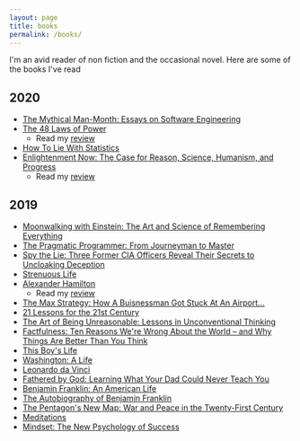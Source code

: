 ```yaml
---
layout: page
title: books
permalink: /books/
---
```


I'm an avid reader of non fiction and the occasional novel. Here are some of the
books I've read

## 2020
- [The Mythical Man-Month: Essays on Software Engineering](https://amzn.to/3f0SUX8)
- [The 48 Laws of Power](https://amzn.to/2M90G4M)
  * Read my [review](https://daltyboy11.github.io/48-laws-of-power/)
- [How To Lie With Statistics](https://amzn.to/2XI5Aea)
- [Enlightenment Now: The Case for Reason, Science, Humanism, and Progress](https://amzn.to/3eryG8r)
  * Read my [review](https://daltyboy11.github.io/enlightenment-now/)

## 2019
- [Moonwalking with Einstein: The Art and Science of Remembering Everything](https://amzn.to/3gw6PWq)
- [The Pragmatic Programmer: From Journeyman to Master](https://amzn.to/2ZKjbnX)
- [Spy the Lie: Three Former CIA Officers Reveal Their Secrets to Uncloaking Deception](https://amzn.to/2AhqI37)
- [Strenuous Life](https://amzn.to/36ATFDc)
- [Alexander Hamilton](https://amzn.to/2X8D32k)
  * Read my [review](https://daltyboy11.github.io/alexander-hamilton-by-ron-chernow/)
- [The Max Strategy: How A Buisnessman Got Stuck At An Airport...](https://amzn.to/3c8qw3f)
- [21 Lessons for the 21st Century](https://amzn.to/36KfaRZ)
- [The Art of Being Unreasonable: Lessons in Unconventional Thinking](https://amzn.to/3gumtSh)
- [Factfulness: Ten Reasons We're Wrong About the World – and Why Things Are Better Than You Think](https://amzn.to/3gvi41x)
- [This Boy's Life](https://amzn.to/2TQ2rIl)
- [Washington: A Life](https://amzn.to/3c8XHE0)
- [Leonardo da Vinci](https://amzn.to/2TMYVOC)
- [Fathered by God: Learning What Your Dad Could Never Teach You](https://amzn.to/3epERKj)
- [Benjamin Franklin: An American Life](https://amzn.to/3gpL6iW)
- [The Autobiography of Benjamin Franklin](https://amzn.to/2XymRXi)
- [The Pentagon's New Map: War and Peace in the Twenty-First Century](https://amzn.to/2TR25RM)
- [Meditations](https://amzn.to/3ergYSp)
- [Mindset: The New Psychology of Success](https://amzn.to/3cc1ZKT)
